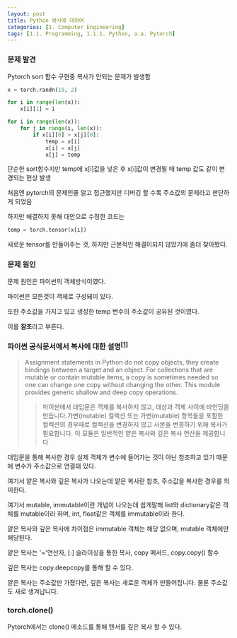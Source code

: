 ```yaml
---
layout: post
title: Python 복사에 대하여
categories: [1. Computer Engineering]
tags: [1.1. Programming, 1.1.1. Python, a.a. Pytorch]
---
```


### 문제 발견

Pytorch sort 함수 구현중 복사가 안되는 문제가 발생함

```python
x = torch.randn(10, 2)

for i in range(len(x)):
    x[i][1] = i

for i in range(len(x)):
    for j in range(i, len(x)):
        if x[i][0] > x[j][0]:
            temp = x[i]
            x[i] = x[j]
            x[j] = temp
```
단순한 sort함수지만 temp에 x[i]값을 넣은 후 x[i]값이 변경될 때 temp 값도 같이 변경되는 현상 발생

처음엔 pytorch의 문제인줄 알고 접근했지만 디버깅 할 수록 주소값의 문제라고 판단하게 되었음

하지만 해결하지 못해 대안으로 수정한 코드는

```python
temp = torch.tensor(x[i])
```

새로운 tensor를 만들어주는 것, 하지만 근본적인 해결이되지 않았기에 좀더 찾아봤다.

### 문제 원인

문제 원인은 파이썬의 객체방식이였다.

파이썬은 모든것이 객체로 구성돼이 있다.

또한 주소값을 가지고 있고 생성한 temp 변수의 주소값이 공유된 것이였다.

이를 **참조**라고 부른다.

### 파이썬 공식문서에서 복사에 대한 설명<sup><a href="#footnote_1_1" name="footnote_1_2">[1]</a></sup>

> Assignment statements in Python do not copy objects, they create bindings between a target and an object. For collections that are mutable or contain mutable items, a copy is sometimes needed so one can change one copy without changing the other. This module provides generic shallow and deep copy operations.
>> 파이썬에서 대입문은 객체를 복사하지 않고, 대상과 객체 사이에 바인딩을 만듭니다.가변(mutable) 컬렉션 또는 가변(mutable) 항목들을 포함한 컬렉션의 경우때로 컬렉션을 변경하지 않고 사본을 변경하기 위해 복사가 필요합니다. 이 모듈은 일반적인 얕은 복사와 깊은 복사 연산을 제공합니다

대입문을 통해 복사한 경우 실제 객체가 변수에 들어가는 것이 아닌 참조하고 있기 때문에 변수가 주소값으로 연결돼 있다.

여기서 얕은 복사와 깊은 복사가 나오는데 얕은 복사란 참조, 주소값을 복사한 경우를 의미한다.

여기서 mutable, immutable이란 개념이 나오는데 쉽게말해 list와 dictionary같은 객체를 mutable이라 하며, int, float같은 객체를 immutable이라 한다.

얕은 복사와 깊은 복사에 차이점은 immutable 객체는 해당 없으며, mutable 객체에만 해당된다.

얕은 복사는 '='연산자, [:] 슬라이싱을 통한 복사, copy 메서드, copy.copy() 함수

깊은 복사는 copy.deepcopy를 통해 할 수 있다.

얕은 복사는 주소값만 가졌다면, 깊은 복사는 새로운 객체가 만들어집니다. 물론 주소값도 새로 생겨납니다.

### torch.clone()

Pytorch에서는 clone() 메소드를 통해 텐서를 깊은 복사 할 수 있다.